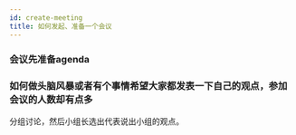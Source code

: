 ```yaml
---
id: create-meeting
title: 如何发起、准备一个会议
---
```


### 会议先准备agenda

### 如何做头脑风暴或者有个事情希望大家都发表一下自己的观点，参加会议的人数却有点多

分组讨论，然后小组长选出代表说出小组的观点。
